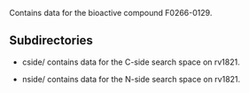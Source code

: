 Contains data for the bioactive compound F0266-0129.

## Subdirectories

- cside/ contains data for the C-side search space on rv1821.

- nside/ contains data for the N-side search space on rv1821.

